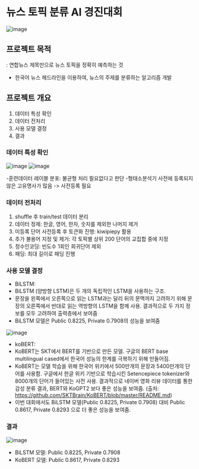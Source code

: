 # 뉴스 토픽 분류 AI 경진대회
![image](https://user-images.githubusercontent.com/77607220/133032810-85b353f3-c930-4be6-9226-d513a71c445d.png)


## 프로젝트 목적
: 연합뉴스 제목만으로 뉴스 토픽을 정확히 예측하는 것 
- 한국어 뉴스 헤드라인을 이용하여, 뉴스의 주제를 분류하는 알고리즘 개발


## 프로젝트 개요
 1. 데이터 특성 확인
 2. 데이터 전처리
 3. 사용 모델 결정
 4. 결과

### 데이터 특성 확인

![image](https://user-images.githubusercontent.com/77607220/133032530-a4fab1c2-83c9-452e-9e1e-f94b012bcf47.png)
![image](https://user-images.githubusercontent.com/77607220/133032555-19ca6d41-f99c-457b-a724-08c4cd6432be.png)

-훈련데이터 레이블 분포: 불균형 처리 필요없다고 판단
-형태소분석기 사전에 등록되지 않은 고유명사가 많음 -> 사전등록 필요

### 데이터 전처리
1. shuffle 후 train/test 데이터 분리
2. 데이터 정제: 한글, 영어, 한자, 숫자를 제외한 나머지 제거
3. 미등록 단어 사전등록 후 토큰화 진행: kiwipiepy 활용
4. 추가 불용어 지정 및 제거: 각 토픽별 상위 200 단어의 교집합 중에 지정
5. 정수인코딩: 빈도수 1회인 희귀단어 제외
6. 패딩: 최대 길이로 패딩 진행

### 사용 모델 결정 
- BiLSTM:
- BiLSTM (양방향 LSTM)은 두 개의 독립적인 LSTM을 사용하는 구조. 
- 문장을 왼쪽에서 오른쪽으로 읽는 LSTM과는 달리 뒤의 문맥까지 고려하기 위해 문장의 오른쪽에서 반대로 읽는 역방향의 LSTM을 함께 사용. 
결과적으로 두 가지 정보를 모두 고려하여 출력층에서 보여줌
- BiLSTM 모델은 Public 0.8225, Private 0.7908의 성능을 보여줌

![image](https://user-images.githubusercontent.com/77607220/133032752-8ebad7fe-dc4c-47ad-b00b-a134e697536d.png)

- koBERT:
- KoBERT는 SKT에서 BERT를 기반으로 만든 모델. 구글의 BERT base multilingual cased에서 한국어 성능의 한계를 극복하기 위해 만들어짐.
- KoBERT는 모델 학습을 위해 한국어 위키에서 500만개의 문장과 5400만개의 단어를 사용함. 구글에서 한글 위키 기반으로 학습시킨 Setencepiece tokenizer와 8000개의 단어가 들어있는 사전 사용. 
결과적으로 네이버 영화 리뷰 데이터를 통한 감성 분류 결과, BERT와 KoGPT2 보다 좋은 성능을 보여줌. (출처: https://github.com/SKTBrain/KoBERT/blob/master/README.md)
- 이번 대회에서도 BiLSTM 모델(Public 0.8225, Private 0.7908) 대비 Public 0.8617, Private 0.8293 으로 더 좋은 성능을 보여줌.  


### 결과
![image](https://user-images.githubusercontent.com/77607220/133032708-0c5e4d2c-d879-4327-bd11-815a36c4c16e.png)

- BiLSTM 모델: Public 0.8225, Private 0.7908
- KoBERT 모델: Public 0.8617, Private 0.8293
